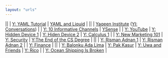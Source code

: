 ```yaml
---
layout: "urls"
---
```



||
| [Y: YAML Tutorial](https://youtu.be/1uFVr15xDGg) | [YAML and Liquid](https://idratherbewriting.com/documentation-theme-jekyll/mydoc_yaml_tutorial) |
||
| [Yaqeen Institute](https://yaqeeninstitute.org/)  ([YI: Conversations](https://yaqeeninstitute.org/conversations/)) |
| [Y: 10 Informative Channels](https://youtu.be/5p2hWMmh0fU) | [YSense](https://www.ysense.com/) |
| [Y: YouTube](https://www.youtube.com/) | [Y: Hidden Device 1](https://youtu.be/UeAKTjx_eKA) | [Y: Hiden Device 2](https://youtu.be/ioU5G_IuGuw) | [Y: Calculus 1](https://youtu.be/HfACrKJ_Y2w) |
| [Y: New Marketing 101](https://youtu.be/_4Ei1a9ezVI?t=3914) | [Y: Security](https://youtu.be/iNnb94MAJ6g) | [Y:The End of the CS Degree](https://youtu.be/VZFIB4IjcXE) |
||
| [Y: Risman Adnan 1](https://youtu.be/uOacUZOAoiU) | [Y: Risman Adnan 2](https://www.youtube.com/watch?v=33snr_VxEeM) |
| [Y: Finance](https://finance.yahoo.com/) |
||
| [Y: Balonku Ada Lima](https://www.youtube.com/watch?v=K5czD_jB9Os) | [Y: Pak Kasur](https://www.youtube.com/watch?v=t2wndEioW9c) | [Y: Uwa and Friends](https://www.youtube.com/c/uwaandfriends/videos) | [Y: Rico](https://www.youtube.com/c/RikoTheSeries/videos) |
| [Y: Ocean Shipping Is Broken](https://youtu.be/8d5d_HXGeMA) |
